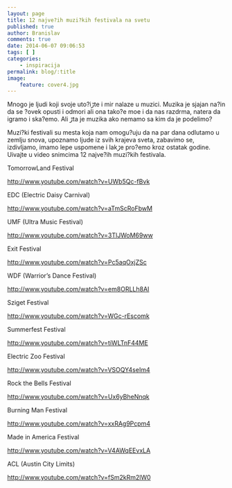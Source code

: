 ```yaml
---
layout: page
title: 12 najve?ih muzi?kih festivala na svetu
published: true
author: Branislav
comments: true
date: 2014-06-07 09:06:53
tags: [ ]
categories:
    - inspiracija
permalink: blog/:title
image:
    feature: cover4.jpg
---
```

Mnogo je ljudi koji svoje uto?iڑte i mir nalaze u muzici. Muzika je sjajan na?in da se ?ovek opusti i odmori ali ona tako?e mo‍e i da nas razdrma, natera da igramo i ska?emo. Ali ڑta je muzika ako nemamo sa kim da je podelimo? 

Muzi?ki festivali su mesta koja nam omogu?uju da na par dana odlutamo u zemlju snova, upoznamo ljude iz svih krajeva sveta, zabavimo se, izdivljamo, imamo lepe uspomene i lakڑe pro?emo kroz ostatak godine. U‍ivajte u video snimcima 12 najve?ih muzi?kih festivala.

TomorrowLand Festival
  
http://www.youtube.com/watch?v=UWb5Qc-fBvk

EDC (Electric Daisy Carnival)
  
http://www.youtube.com/watch?v=aTmScRoFbwM

UMF (Ultra Music Festival)
  
http://www.youtube.com/watch?v=3TlJWoM69ww

Exit Festival
  
http://www.youtube.com/watch?v=Pc5aqOxjZSc

WDF (Warrior&#8217;s Dance Festival)
  
http://www.youtube.com/watch?v=em8ORLLh8AI

Sziget Festival
  
http://www.youtube.com/watch?v=WGc-rEscomk

Summerfest Festival
  
http://www.youtube.com/watch?v=tiWLTnF44ME

Electric Zoo Festival
  
http://www.youtube.com/watch?v=VSOQY4seIm4

Rock the Bells Festival
  
http://www.youtube.com/watch?v=Ux6yBheNnqk

Burning Man Festival
  
http://www.youtube.com/watch?v=xxRAg9Pcpm4

Made in America Festival
  
http://www.youtube.com/watch?v=V4AWqEEvxLA

ACL (Austin City Limits)
  
http://www.youtube.com/watch?v=fSm2kRm2lW0